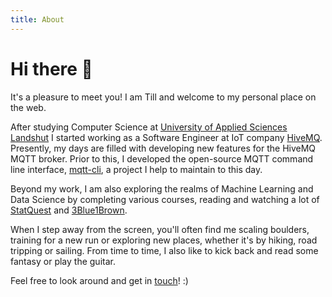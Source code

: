 ```yaml
---
title: About
---
```


# Hi there :wave:
It's a pleasure to meet you! I am Till and welcome to my personal place on the web.

After studying Computer Science at [University of Applied Sciences Landshut](https://www.haw-landshut.de/)
I started working as a Software Engineer at IoT company [HiveMQ](hivemq.com).
Presently, my days are filled with developing new features for the HiveMQ MQTT broker. 
Prior to this, I developed the open-source MQTT command line interface, [mqtt-cli](https://github.com/hivemq/mqtt-cli), 
a project I help to maintain to this day.

Beyond my work, I am also exploring the realms of Machine Learning and Data Science by completing various courses,
reading and watching a lot of [StatQuest](https://www.youtube.com/c/joshstarmer) and [3Blue1Brown](https://www.youtube.com/@3blue1brown).

When I step away from the screen, you'll often find me scaling boulders, training for a new run or exploring new places,
whether it's by hiking, road tripping or sailing. From time to time, I also like to kick back and read some fantasy
or play the guitar.

Feel free to look around and get in [touch](mailto:seebergertill@gmail.com)! \:\) 





